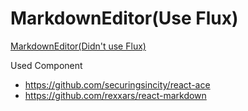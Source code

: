 # MarkdownEditor(Use Flux)

[MarkdownEditor(Didn't use Flux)](https://github.com/Shagamii/MarkdownEditorNoFlux)

Used Component
- https://github.com/securingsincity/react-ace
- https://github.com/rexxars/react-markdown

